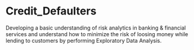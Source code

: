 # Credit_Defaulters
Developing a basic understanding of risk analytics in banking &amp; financial services and understand how to minimize the risk of loosing money while lending to customers by performing Exploratory Data Analysis.
